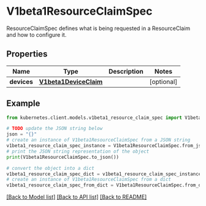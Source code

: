 # V1beta1ResourceClaimSpec

ResourceClaimSpec defines what is being requested in a ResourceClaim and how to configure it.

## Properties

Name | Type | Description | Notes
------------ | ------------- | ------------- | -------------
**devices** | [**V1beta1DeviceClaim**](V1beta1DeviceClaim.md) |  | [optional] 

## Example

```python
from kubernetes.client.models.v1beta1_resource_claim_spec import V1beta1ResourceClaimSpec

# TODO update the JSON string below
json = "{}"
# create an instance of V1beta1ResourceClaimSpec from a JSON string
v1beta1_resource_claim_spec_instance = V1beta1ResourceClaimSpec.from_json(json)
# print the JSON string representation of the object
print(V1beta1ResourceClaimSpec.to_json())

# convert the object into a dict
v1beta1_resource_claim_spec_dict = v1beta1_resource_claim_spec_instance.to_dict()
# create an instance of V1beta1ResourceClaimSpec from a dict
v1beta1_resource_claim_spec_from_dict = V1beta1ResourceClaimSpec.from_dict(v1beta1_resource_claim_spec_dict)
```
[[Back to Model list]](../README.md#documentation-for-models) [[Back to API list]](../README.md#documentation-for-api-endpoints) [[Back to README]](../README.md)



